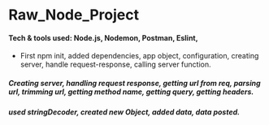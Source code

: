 # Raw_Node_Project

#### Tech & tools used: Node.js, Nodemon, Postman, Eslint,

- First npm init, added dependencies, app object, configuration, creating server, handle request-response, calling server function.

##### Creating server, handling request response, getting url from req, parsing url, trimming url, getting method name, getting query, getting headers.

##### used stringDecoder, created new Object, added data, data posted.
